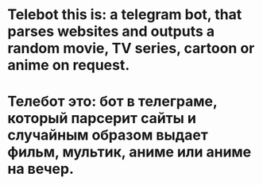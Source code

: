 # Telebot this is: a telegram bot, that parses websites and outputs a random movie, TV series, cartoon or anime on request.
# Телебот это: бот в телеграме, который парсерит сайты и случайным образом выдает фильм, мультик, аниме или аниме на вечер. 
